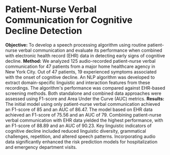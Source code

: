 # Patient-Nurse Verbal Communication for Cognitive Decline Detection

**Objective:** To develop a speech processing algorithm using routine patient-nurse verbal communication and evaluate its performance when combined with electronic health record (EHR) data in detecting early signs of cognitive decline.
**Method:** We analyzed 125 audio-recorded patient-nurse verbal communication for 47 patients from a major home healthcare agency in New York City. Out of 47 patients, 19 experienced symptoms associated with the onset of cognitive decline. An NLP algorithm was developed to extract domain-specific linguistic and interaction features from these recordings. The algorithm's performance was compared against EHR-based screening methods. Both standalone and combined data approaches were assessed using F1-score and Area Under the Curve (AUC) metrics. 
**Results:** The initial model using only patient-nurse verbal communication achieved an F1-score of 85 and an AUC of 86.47. The model based on EHR data achieved an F1-score of 75.56 and an AUC of 79. Combining patient-nurse verbal communication with EHR data yielded the highest performance, with an F1-score of 88.89 and an AUC of 90.23. Key linguistic indicators of cognitive decline included reduced linguistic diversity, grammatical challenges, repetition, and altered speech patterns. Incorporating audio data significantly enhanced the risk prediction models for hospitalization and emergency department visits.
